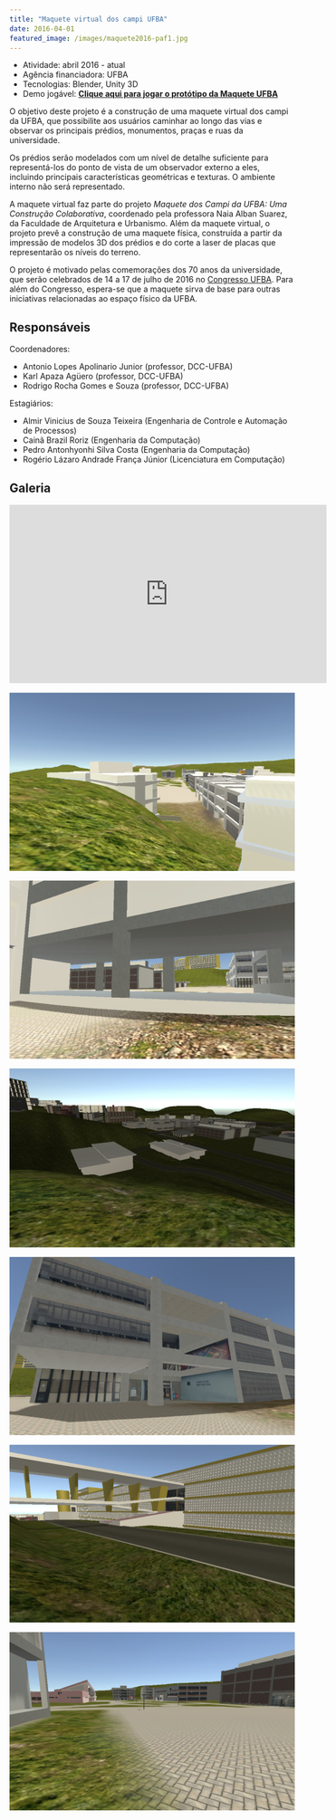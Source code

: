 ```yaml
---
title: "Maquete virtual dos campi UFBA"
date: 2016-04-01
featured_image: /images/maquete2016-paf1.jpg
---
```


- Atividade: abril 2016 - atual
- Agência financiadora: UFBA
- Tecnologias: Blender, Unity 3D
- Demo jogável: **[Clique aqui para jogar o protótipo da Maquete UFBA](http://maquete.ufba.br/)**


O objetivo deste projeto é a construção de uma maquete virtual dos campi da UFBA, que possibilite aos usuários caminhar ao longo das vias e observar os principais prédios, monumentos, praças e ruas da universidade.

Os prédios serão modelados com um nível de detalhe suficiente para representá-los do ponto de vista de um observador externo a eles, incluindo principais características geométricas e texturas. O ambiente interno não será representado.

A maquete virtual faz parte do projeto *Maquete dos Campi da UFBA: Uma Construção Colaborativa*, coordenado pela professora Naia Alban Suarez, da Faculdade de Arquitetura e Urbanismo. Além da maquete virtual, o projeto prevê a construção de uma maquete física, construída a partir da impressão de modelos 3D dos prédios e do corte a laser de placas que representarão os níveis do terreno.

O projeto é motivado pelas comemorações dos 70 anos da universidade, que serão celebrados de 14 a 17 de julho de 2016 no [Congresso UFBA](http://www.congresso.ufba.br/). Para além do Congresso, espera-se que a maquete sirva de base para outras iniciativas relacionadas ao espaço físico da UFBA.

## Responsáveis

Coordenadores:

- Antonio Lopes Apolinario Junior (professor, DCC-UFBA)
- Karl Apaza Agüero (professor, DCC-UFBA)
- Rodrigo Rocha Gomes e Souza (professor, DCC-UFBA)

Estagiários:

- Almir Vinicius de Souza Teixeira (Engenharia de Controle e Automação de Processos)
- Cainã Brazil Roriz (Engenharia da Computação)
- Pedro Antonhyonhi Silva Costa (Engenharia da Computação)
- Rogério Lázaro Andrade França Júnior (Licenciatura em Computação)

## Galeria

<center><iframe width="560" height="315" src="https://www.youtube.com/embed/xqSVHsHNubM" frameborder="0" allowfullscreen></iframe></center>

![](/images/maquete2016-decima.jpg)

![](/images/maquete2016-im.jpg)

![](/images/maquete2016-overview.jpg)

![](/images/maquete2016-paf1.jpg)

![](/images/maquete2016-politecnica.jpg)

![](/images/maquete2016-praca.jpg)

